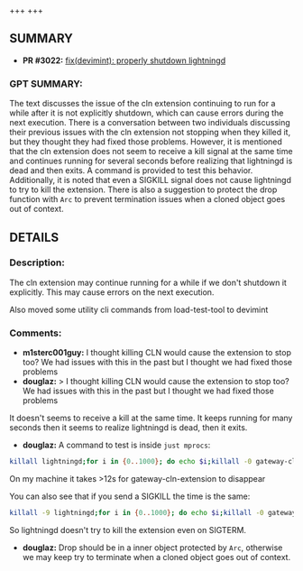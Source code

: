 +++
+++
## SUMMARY
- **PR #3022:** [fix(devimint): properly shutdown lightningd](https://github.com/fedimint/fedimint/pull/3022)

### GPT SUMMARY:
The text discusses the issue of the cln extension continuing to run for a while after it is not explicitly shutdown, which can cause errors during the next execution. There is a conversation between two individuals discussing their previous issues with the cln extension not stopping when they killed it, but they thought they had fixed those problems. However, it is mentioned that the cln extension does not seem to receive a kill signal at the same time and continues running for several seconds before realizing that lightningd is dead and then exits. A command is provided to test this behavior. Additionally, it is noted that even a SIGKILL signal does not cause lightningd to try to kill the extension. There is also a suggestion to protect the drop function with `Arc` to prevent termination issues when a cloned object goes out of context.

## DETAILS
### Description:
The cln extension may continue running for a while if we don't shutdown it explicitly. This may cause errors on the next execution.

Also moved some utility cli commands from load-test-tool to devimint

### Comments:
- **m1sterc001guy:** I thought killing CLN would cause the extension to stop too? We had issues with this in the past but I thought we had fixed those problems
- **douglaz:** > I thought killing CLN would cause the extension to stop too? We had issues with this in the past but I thought we had fixed those problems

It doesn't seems to receive a kill at the same time. It keeps running for many seconds then it seems to realize lightningd is dead, then it exits.

- **douglaz:** A command to test is inside `just mprocs`:
```bash
killall lightningd;for i in {0..1000}; do echo $i;killall -0 gateway-cln-extension || break;sleep 0.1;done
```

On my machine it takes >12s for gateway-cln-extension to disappear

You can also see that if you send a SIGKILL the time is the same:

```bash
killall -9 lightningd;for i in {0..1000}; do echo $i;killall -0 gateway-cln-extension || break;sleep 0.1;done
```
So lightningd doesn't try to kill the extension even on SIGTERM.
- **douglaz:** Drop should be in a inner object protected by `Arc`, otherwise we may keep try to terminate when a cloned object goes out of context.

